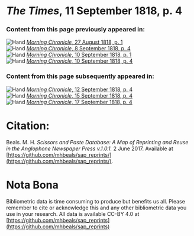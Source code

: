 # *The Times*, 11 September 1818, p. 4  
  
### Content from this page previously appeared in:  
![Hand](http://scissorsandpaste.net/wp-content/uploads/2017/06/smallhandpointer.png) [*Morning Chronicle*, 27 August 1818, p. 1](https://mhbeals.github.io/sap_html/Morning-Chronicle/Morning-Chronicle-27-August-1818-p-1)  
![Hand](http://scissorsandpaste.net/wp-content/uploads/2017/06/smallhandpointer.png) [*Morning Chronicle*, 8 September 1818, p. 4](https://mhbeals.github.io/sap_html/Morning-Chronicle/Morning-Chronicle-8-September-1818-p-4)  
![Hand](http://scissorsandpaste.net/wp-content/uploads/2017/06/smallhandpointer.png) [*Morning Chronicle*, 10 September 1818, p. 1](https://mhbeals.github.io/sap_html/Morning-Chronicle/Morning-Chronicle-10-September-1818-p-1)  
![Hand](http://scissorsandpaste.net/wp-content/uploads/2017/06/smallhandpointer.png) [*Morning Chronicle*, 10 September 1818, p. 4](https://mhbeals.github.io/sap_html/Morning-Chronicle/Morning-Chronicle-10-September-1818-p-4)  
  
### Content from this page subsequently appeared in:  
![Hand](http://scissorsandpaste.net/wp-content/uploads/2017/06/smallhandpointer.png) [*Morning Chronicle*, 12 September 1818, p. 4](https://mhbeals.github.io/sap_html/Morning-Chronicle/Morning-Chronicle-12-September-1818-p-4)  
![Hand](http://scissorsandpaste.net/wp-content/uploads/2017/06/smallhandpointer.png) [*Morning Chronicle*, 15 September 1818, p. 4](https://mhbeals.github.io/sap_html/Morning-Chronicle/Morning-Chronicle-15-September-1818-p-4)  
![Hand](http://scissorsandpaste.net/wp-content/uploads/2017/06/smallhandpointer.png) [*Morning Chronicle*, 17 September 1818, p. 4](https://mhbeals.github.io/sap_html/Morning-Chronicle/Morning-Chronicle-17-September-1818-p-4)  


# Citation: 

Beals. M. H. *Scissors and Paste Database: A Map of Reprinting and Reuse in the Anglophone Newspaper Press v.1.0.1.* 2 June 2017. Available at [https://github.com/mhbeals/sap_reprints/](https://github.com/mhbeals/sap_reprints/). 

# Nota Bona

Bibliometric data is time consuming to produce but benefits us all. Please remember to cite or acknowledge this and any other bibliometric data you use in your research. All data is available CC-BY 4.0 at [https://github.com/mhbeals/sap_reprints](https://github.com/mhbeals/sap_reprints)